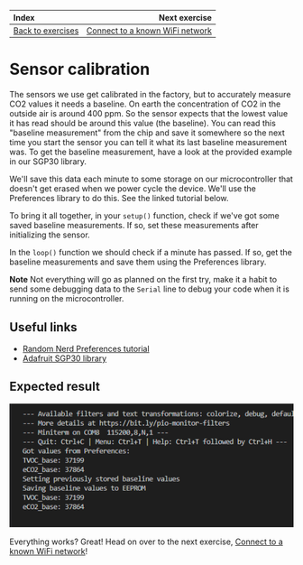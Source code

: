 | Index | Next exercise |
| :--- | ---: |
| [Back to exercises](../README.md#exercises) | [Connect to a known WiFi network](connect-wifi.md) |

# Sensor calibration

The sensors we use get calibrated in the factory, but to accurately measure CO2 values it needs a baseline. On earth the concentration of CO2 in the outside air is around 400 ppm. So the sensor expects that the lowest value it has read should be around this value (the baseline). You can read this "baseline measurement" from the chip and save it somewhere so the next time you start the sensor you can tell it what its last baseline measurement was. To get the baseline measurement, have a look at the provided example in our SGP30 library.

We'll save this data each minute to some storage on our microcontroller that doesn't get erased when we power cycle the device. We'll use the Preferences library to do this. See the linked tutorial below.

To bring it all together, in your `setup()` function, check if we've got some saved baseline measurements. If so, set these measurements after initializing the sensor.

In the `loop()` function we should check if a minute has passed. If so, get the baseline measurements and save them using the Preferences library.

>>>
**Note** Not everything will go as planned on the first try, make it a habit to send some debugging data to the `Serial` line to debug your code when it is running on the microcontroller.
>>>

## Useful links

- [Random Nerd Preferences tutorial](https://randomnerdtutorials.com/esp32-save-data-permanently-preferences/)
- [Adafruit SGP30 library](https://github.com/adafruit/Adafruit_SGP30)

## Expected result

![Result](/assets/calibration-result.png "Result")

Everything works? Great! Head on over to the next exercise, [Connect to a known WiFi network](connect-wifi.md)!
